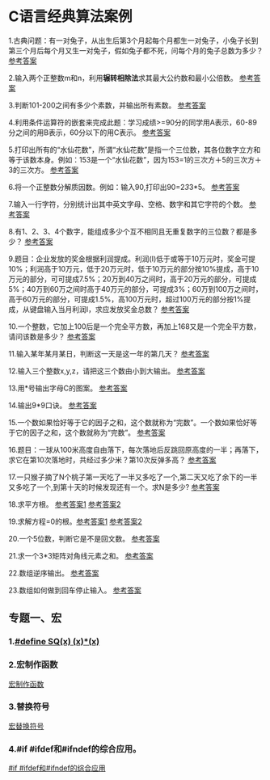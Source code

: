 # C语言经典算法案例

1.古典问题：有一对兔子，从出生后第3个月起每个月都生一对兔子，小兔子长到第三个月后每个月又生一对兔子，假如兔子都不死，问每个月的兔子总数为多少？ [参考答案](code/兔子繁殖问题/test.c)

2.输入两个正整数m和n，利用**辗转相除法**求其最大公约数和最小公倍数。 [参考答案](code/两整数最大公约数和最小公倍数/test.c)

3.判断101-200之间有多少个素数，并输出所有素数。 [参考答案](code/判断素数/test.c)

4.利用条件运算符的嵌套来完成此题：学习成绩>=90分的同学用A表示，60-89分之间的用B表示，60分以下的用C表示。 [参考答案](code/打印成绩/test.c)

5.打印出所有的“水仙花数”，所谓“水仙花数”是指一个三位数，其各位数字立方和等于该数本身。例如：153是一个“水仙花数”，因为153=1的三次方＋5的三次方＋3的三次方。 [参考答案](code/打印水仙花数/test.c)

6.将一个正整数分解质因数。例如：输入90,打印出90=2*3*3*5。 [参考答案](code/正整数分解质因数/test.c)

7.输入一行字符，分别统计出其中英文字母、空格、数字和其它字符的个数。 [参考答案](code/统计字符个数/test.c)

8.有1、2、3、4个数字，能组成多少个互不相同且无重复数字的三位数？都是多少？  [参考答案](code/组成数字排列组合/test.c)

9.题目：企业发放的奖金根据利润提成。利润(I)低于或等于10万元时，奖金可提10%；利润高于10万元，低于20万元时，低于10万元的部分按10%提成，高于10万元的部分，可可提成7.5%；20万到40万之间时，高于20万元的部分，可提成5%；40万到60万之间时高于40万元的部分，可提成3%；60万到100万之间时，高于60万元的部分，可提成1.5%，高100万元时，超过100万元的部分按1%提成，从键盘输入当月利润I，求应发放奖金总数？ [参考答案](code/企业发放利润等级/test.c)

10.一个整数，它加上100后是一个完全平方数，再加上168又是一个完全平方数，请问该数是多少？ [参考答案](code/逆向求数——完全平方/test.c)

11.输入某年某月某日，判断这一天是这一年的第几天？ [参考答案](code/判断是一年的那天/test.c)

12.输入三个整数x,y,z，请把这三个数由小到大输出。 [参考答案](code/三个数顺序输出/test.c)

13.用*号输出字母C的图案。 [参考答案](code/用*画图形/test.c)

14.输出9*9口诀。 [参考答案](code/输出9*9口诀/test.c)

15.一个数如果恰好等于它的因子之和，这个数就称为“完数”。一个数如果恰好等于它的因子之和，这个数就称为“完数”。 [参考答案](code/完数/test.c)

16.题目：一球从100米高度自由落下，每次落地后反跳回原高度的一半；再落下，求它在第10次落地时，共经过多少米？第10次反弹多高？ [参考答案](code/自由落体/test.c)

17.一只猴子摘了N个桃子第一天吃了一半又多吃了一个,第二天又吃了余下的一半又多吃了一个,到第十天的时候发现还有一个。求N是多少? [参考答案](code/猴子吃桃/test.c)

18.求平方根。 [参考答案1](code/求平方根/method1/test.c) [参考答案2](code/求平方根/method2/test.c)

19.求解方程=0的根。[参考答案1](code/求解方程的根/method1/test.c) [参考答案2](code/求解方程的根/method2/test.c)

20.一个5位数，判断它是不是回文数。 [参考答案](code/回文数/test.c)

21.求一个3*3矩阵对角线元素之和。 [参考答案](code/矩阵对角线之和/test.c)

22.数组逆序输出。 [参考答案](code/数组逆序输出/test.c)

23.数组如何做到回车停止输入。  [参考答案](code/C语言如何做到回车停止输入/test.c)

## 专题一、宏
### 1.[#define SQ(x) (x)*(x)](code/宏/case1/test.c)

### 2.宏制作函数
[宏制作函数](code/宏/case2/test.c)

### 3.替换符号
[宏替换符号](code/宏/case3/test.c)

### 4.#if #ifdef和#ifndef的综合应用。
[#if #ifdef和#ifndef的综合应用](code/宏/case4/test.c)
